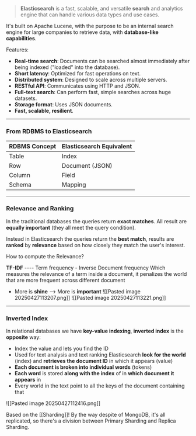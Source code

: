 >**Elasticsearch** is a fast, scalable, and versatile **search** and analytics engine that can handle various data types and use cases.

It's built on Apache Lucene, with the purpose to be an internal search engine for large companies to retrieve data, with **database-like capabilities**.

Features:
- **Real-time search**: Documents can be searched almost immediately after being indexed ("loaded" into the database).
- **Short latency**: Optimized for fast operations on text.
- **Distributed system**: Designed to scale across multiple servers.
- **RESTful API**: Communicates using HTTP and JSON.
- **Full-text search**: Can perform fast, simple searches across huge datasets.
- **Storage format**: Uses JSON documents.
- **Fast, scalable, resilient**.

---
### From RDBMS to Elasticsearch
|RDBMS Concept|Elasticsearch Equivalent|
|---|---|
|Table|Index|
|Row|Document (JSON)|
|Column|Field|
|Schema|Mapping|

---
### Relevance and Ranking 

In the traditional databases the queries return **exact matches**.
All result are **equally important** (they all meet the query condition).

Instead in Elasticsearch the queries return the **best match**, results are **ranked** by **relevance** based on how closely they match the user's interest. 

How to compute the Relevance?

**TF-IDF** ---- Term frequency - Inverse Document frequency
Which measures the relevance of a term inside a document, it penalizes the world that are more frequent across different document
- More is **shine** --> More is **important** 
![[Pasted image 20250427113207.png]]
![[Pasted image 20250427113221.png]]

---
### Inverted Index
In relational databases we have **key-value indexing**, **inverted index** is the **opposite** way:
- Index the value and lets you find the ID 
- Used for text analysis and text ranking 
	Elasticsearch **look for the world** (index) and **retrieves the document ID** in which it appears (value)
- **Each document is broken into individual words** (tokens)
- **Each word** is stored **along with the index** of in **which document it appears** in  
- Every world in the text point to all the keys of the document containing that

![[Pasted image 20250427112416.png]]

Based on the [[Sharding]]!
By the way despite of MongoDB, it's all replicated, so there's a division between Primary Sharding and Replica Sharding.